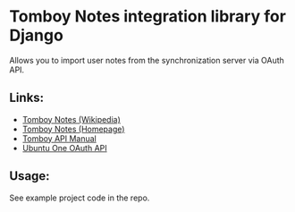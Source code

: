 # Tomboy Notes integration library for Django #

Allows you to import user notes from the synchronization server via OAuth API.

## Links:

*    [Tomboy Notes (Wikipedia)](http://projects.gnome.org/tomboy/ "Tomboy Notes")
*    [Tomboy Notes (Homepage)](http://en.wikipedia.org/wiki/Tomboy_(software) "Tomboy Notes")
*    [Tomboy API Manual](https://live.gnome.org/Tomboy/Synchronization/REST "Tomboy API")
*    [Ubuntu One OAuth API](https://one.ubuntu.com/developer/account_admin/auth/index "Ubuntu One API")

## Usage:

See example project code in the repo.
